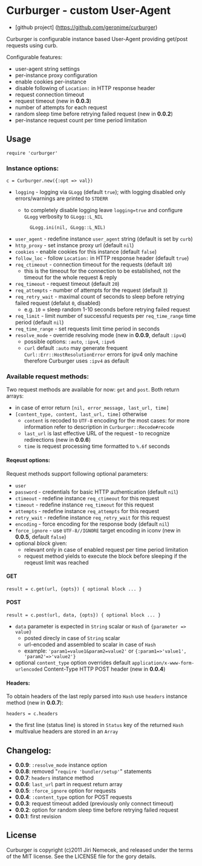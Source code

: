 # Curburger - custom User-Agent

+ [github project] (https://github.com/geronime/curburger)

Curburger is configurable instance based User-Agent providing get/post requests
using curb.

Configurable features:

+ user-agent string settings
+ per-instance proxy configuration
+ enable cookies per-instance
+ disable following of `Location:` in HTTP response header
+ request connection timeout
+ request timeout (new in __0.0.3__)
+ number of attempts for each request
+ random sleep time before retrying failed request (new in __0.0.2__)
+ per-instance request count per time period limitation

## Usage

    require 'curburger'

### Instance options:

    c = Curburger.new({:opt => val})

  + `logging` - logging via `GLogg` (default `true`); with logging disabled
  only errors/warnings are printed to `STDERR`
    + to completely disable logging leave `logging=true` and configure
  `GLogg` verbosity to `GLogg::L_NIL`

            GLogg.ini(nil, GLogg::L_NIL)
  + `user_agent` - redefine instance `user_agent` string (default is set by
  `curb`)
  + `http_proxy` - set instance proxy url (default `nil`)
  + `cookies` - enable cookies for this instance (default `false`)
  + `follow_loc` - follow `Location:` in HTTP response header (default `true`)
  + `req_ctimeout` - connection timeout for the requests (default `10`)
    + this is the timeout for the connection to be established, not the timeout
  for the whole request & reply
  + `req_timeout` - request timeout (default `20`)
  + `req_attempts` - number of attempts for the request (default `3`)
  + `req_retry_wait` - maximal count of seconds to sleep before retrying
  failed request (defalut `0`, disabled)
    + e.g. `10` = sleep random 1-10 seconds before retrying failed request
  + `req_limit` - limit number of successful requests per `req_time_range`
  time period (default `nil`)
  + `req_time_range` - set requests limit time period in seconds
  + `resolve_mode` - override resolving mode (new in __0.0.9__, default `:ipv4`)
    + possible options: `:auto`, `:ipv4`, `:ipv6`
    + `curl` default `:auto` may generate frequent
  `Curl::Err::HostResolutionError` errors for ipv4 only machine therefore
  Curburger uses `:ipv4` as default

### Available request methods:

Two request methods are available for now: `get` and `post`.
Both return arrays:

  + in case of error return `[nil, error_message, last_url, time]`
  + `[content_type, content, last_url, time]` otherwise
    + `content` is recoded to `UTF-8` encoding for the most cases: for more
  information refer to description in `Curburger::Recode#recode`
    + `last_url` is last effective URL  of the request - to recognize
  redirections (new in __0.0.6__)
    + `time` is request processing time formatted to `%.6f` seconds

#### Reqeust options:

Request methods support following optional parameters:

  + `user`
  + `password` - credentials for basic HTTP authentication (default `nil`)
  + `ctimeout` - redefine instance `req_ctimeout` for this request
  + `timeout` - redefine instance `req_timeout` for this request
  + `attempts` - redefine instance `req_attempts` for this request
  + `retry_wait` - redefine instance `req_retry_wait` for this request
  + `encoding` - force encoding for the response body (default `nil`)
  + `force_ignore` - use `UTF-8//IGNORE` target encoding in iconv (new in
  __0.0.5__, default `false`)
  + optional _block_ given:
    + relevant only in case of enabled request per time period limitation
    + request method yields to execute the block before sleeping if the
  reqeust limit was reached

#### GET

    result = c.get(url, {opts}) { optional block ... }

#### POST

    result = c.post(url, data, {opts}) { optional block ... }

  + `data` parameter is expected in `String` scalar or `Hash` of
  `{parameter => value}`
    + posted direcly in case of `String` scalar
    + url-encoded and assembled to scalar in case of `Hash`
    + example: `'param1=value1&param2=value2'` or
  `{:param1=>'value1', 'param2'=>'value2'}`
  + optional `content_type` option overrides default
  `application/x-www-form-urlencoded` Content-Type HTTP POST header
  (new in __0.0.4__)

#### Headers:

To obtain headers of the last reply parsed into `Hash` use `headers`
instance method (new in __0.0.7__):

    headers = c.headers

  + the first line (status line) is stored in `Status` key of the returned `Hash`
  + multivalue headers are stored in an `Array`

## Changelog:

+ __0.0.9__: `:resolve_mode` instance option
+ __0.0.8__: removed "`require 'bundler/setup'`" statements
+ __0.0.7__: `headers` instance method
+ __0.0.6__: `last_url` part in request return array
+ __0.0.5__: `:force_ignore` option for requests
+ __0.0.4__: `:content_type` option for POST requests
+ __0.0.3__: request timeout added (previously only connect timeout)
+ __0.0.2__: option for random sleep time before retrying failed request
+ __0.0.1__: first revision

## License

Curburger is copyright (c)2011 Jiri Nemecek, and released under the terms
of the MIT license. See the LICENSE file for the gory details.

